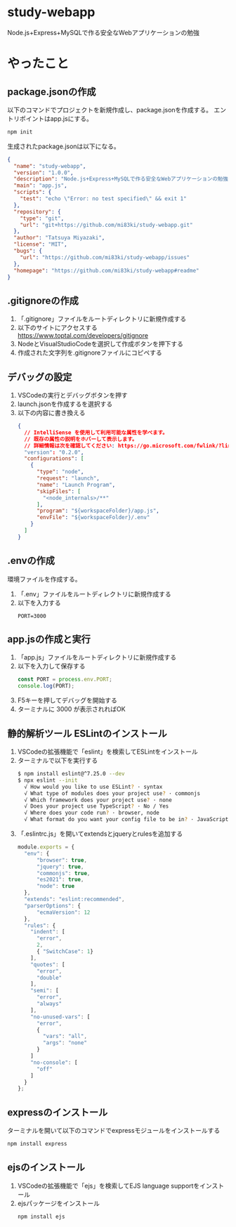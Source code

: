 # study-webapp
Node.js+Express+MySQLで作る安全なWebアプリケーションの勉強

# やったこと
## package.jsonの作成
以下のコマンドでプロジェクトを新規作成し、package.jsonを作成する。
エントリポイントはapp.jsにする。
```bash
npm init
```
生成されたpackage.jsonは以下になる。
```json
{
  "name": "study-webapp",
  "version": "1.0.0",
  "description": "Node.js+Express+MySQLで作る安全なWebアプリケーションの勉強",
  "main": "app.js",
  "scripts": {
    "test": "echo \"Error: no test specified\" && exit 1"
  },
  "repository": {
    "type": "git",
    "url": "git+https://github.com/mi83ki/study-webapp.git"
  },
  "author": "Tatsuya Miyazaki",
  "license": "MIT",
  "bugs": {
    "url": "https://github.com/mi83ki/study-webapp/issues"
  },
  "homepage": "https://github.com/mi83ki/study-webapp#readme"
}
```

## .gitignoreの作成
1. 「.gitignore」ファイルをルートディレクトリに新規作成する
1. 以下のサイトにアクセスする
    https://www.toptal.com/developers/gitignore
1. NodeとVisualStudioCodeを選択して作成ボタンを押下する
1. 作成された文字列を.gitignoreファイルにコピペする

## デバッグの設定
1. VSCodeの実行とデバッグボタンを押す
1. launch.jsonを作成するを選択する
1. 以下の内容に書き換える
    ```json
    {
      // IntelliSense を使用して利用可能な属性を学べます。
      // 既存の属性の説明をホバーして表示します。
      // 詳細情報は次を確認してください: https://go.microsoft.com/fwlink/?linkid=830387
      "version": "0.2.0",
      "configurations": [
        {
          "type": "node",
          "request": "launch",
          "name": "Launch Program",
          "skipFiles": [
            "<node_internals>/**"
          ],
          "program": "${workspaceFolder}/app.js",
          "envFile": "${workspaceFolder}/.env"
        }
      ]
    }
    ```

## .envの作成
環境ファイルを作成する。
1. 「.env」ファイルをルートディレクトリに新規作成する
1. 以下を入力する
    ```
    PORT=3000
    ```

## app.jsの作成と実行
1. 「app.js」ファイルをルートディレクトリに新規作成する
1. 以下を入力して保存する
    ```javascript
    const PORT = process.env.PORT;
    console.log(PORT);
    ```
1. F5キーを押してデバッグを開始する
1. ターミナルに 3000 が表示されればOK

## 静的解析ツール ESLintのインストール

1. VSCodeの拡張機能で「eslint」を検索してESLintをインストール
1. ターミナルで以下を実行する
    ```bash
    $ npm install eslint@^7.25.0 --dev
    $ npx eslint --init
      √ How would you like to use ESLint? · syntax
      √ What type of modules does your project use? · commonjs
      √ Which framework does your project use? · none
      √ Does your project use TypeScript? · No / Yes
      √ Where does your code run? · browser, node
      √ What format do you want your config file to be in? · JavaScript
    ```
1. 「.eslintrc.js」を開いてextendsとjqueryとrulesを追加する
    ```javascript
    module.exports = {
      "env": {
          "browser": true,
          "jquery": true,
          "commonjs": true,
          "es2021": true,
          "node": true
      },
      "extends": "eslint:recommended",
      "parserOptions": {
          "ecmaVersion": 12
      },
      "rules": {
        "indent": [
          "error",
          2,
          { "SwitchCase": 1}
        ],
        "quotes": [
          "error",
          "double"
        ],
        "semi": [
          "error",
          "always"
        ],
        "no-unused-vars": [
          "error",
          {
            "vars": "all",
            "args": "none"
          }
        ]
        "no-console": [
          "off"
        ]
      }
    };
    ```

## expressのインストール
ターミナルを開いて以下のコマンドでexpressモジュールをインストールする
```bash
npm install express
```

## ejsのインストール

1. VSCodeの拡張機能で「ejs」を検索してEJS language supportをインストール
1. ejsパッケージをインストール
    ```bash
    npm install ejs
    ```